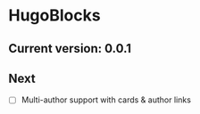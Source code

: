 # HugoBlocks

## Current version: 0.0.1

## Next

- [ ] Multi-author support with cards & author links

